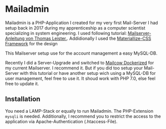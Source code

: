 # Mailadmin
Mailadmin is a PHP-Application I created for my very first Mail-Server I had setup  back in 2017 during my apprenticeship as a computer scientist specializing in system engineering. I used following tutorial: [Mailserver-Anleitung von Thomas Leister.](https://legacy.thomas-leister.de/sicherer-mailserver-dovecot-postfix-virtuellen-benutzern-mysql-ubuntu-server-xenial/). Addidionally I used the [Materiallize-CSS Framework](https://github.com/Dogfalo/materialize) for the design

This Mailserver setup use for the account management a easy MySQL-DB. 

Recently I did a Server-Upgrade and switched to [Mailcow Dockerized](https://github.com/mailcow/mailcow-dockerized) for my current Mailserver. I recommend it. But if you did too setup your Mail-Server with this tutorial or have another setup wich using a MySQL-DB for user management, feel free to use it. It shoud work with PHP 7.0, else feel free to update it.

## Installation
You need a LAMP-Stack or equally to run Mailadmin. The PHP-Extension `mysqli` is needed. Additionally, I recommend you to restrict the access to the application via Apache-Authentication (.htaccess-File).